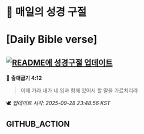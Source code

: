 # 🙏 매일의 성경 구절
# [Daily Bible verse]
## [![README에 성경구절 업데이트](https://github.com/DONGSUKA/first_test/actions/workflows/update-readme-bible.yml/badge.svg)](https://github.com/DONGSUKA/first_test/actions/workflows/update-readme-bible.yml)
<!-- START_BIBLE_VERSE -->
📖 **출애굽기 4:12**
> 이제 가라 내가 네 입과 함께 있어서 할 말을 가르치리라

🕊️ _업데이트 시각: 2025-09-28 23:48:56 KST_
  <!-- END_BIBLE_VERSE -->
## GITHUB_ACTION
